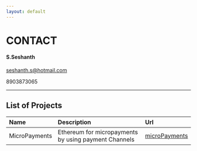 ```yaml
---
layout: default
---
```


# CONTACT
#### S.Seshanth
seshanth.s@hotmail.com

8903873065
* * *

## List of Projects

|Name         |Description                               |Url                                           |
|:------------|:-----------------------------------------|:-----------------------------------------------------|
|MicroPayments|Ethereum for micropayments by using payment Channels|[microPayments](https://seshanths.github.io/microPayments/) |

